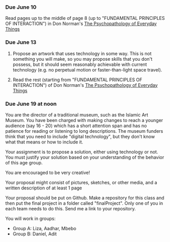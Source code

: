 ### Due June 10

Read pages up to the middle of page 8 
(up to "FUNDAMENTAL PRINCIPLES OF INTERACTION") 
in Don Norman's
[The Psychopathology of Everyday
Things](https://github.com/michaelshiloh/resourcesForClasses/blob/master/doc/Norman-COGS1-ThePsychopathology-of-Everyday-Things.pdf)

### Due June 13

1. Propose an artwork that uses technology in some way.
This is not something you will make, so you may propose
skills that you don't possess, but it should seem reasonably 
achievable with current technology (e.g. no perpetual motion or 
faster-than-light space travel). 

2. Read the rest 
(starting from "FUNDAMENTAL PRINCIPLES OF INTERACTION") 
of Don Norman's
[The Psychopathology of Everyday
Things](https://github.com/michaelshiloh/resourcesForClasses/blob/master/doc/Norman-COGS1-ThePsychopathology-of-Everyday-Things.pdf)

### Due June 19 at noon

You are the director of a traditional museum,
such as the Islamic Art Museum. 
You have been charged with making changes to reach a younger audience 
(say 16 - 20)
which has a short attention span and has no patience for reading
or listening to long descriptions. The museum funders think that
you need to include "digital technology", but they don't know what that
means or how to include it.

Your assignment is to propose a solution, either using technology
or not. You must justify your solution based on your understanding 
of the behavior of this age group. 

You are encouraged to be very creative!

Your proposal might consist of pictures, sketches, or other media, and a
written description of at least 1 page

Your proposal should be put on Github. Make a repository for this
class and then put the final project in a folder called "finalProject". Only
one of you in each team needs to do this. Send me a link to your repository.

You will work in groups:
- Group A: Liza, Aadhar, Mbebo
- Group B: Daniel, Adit
